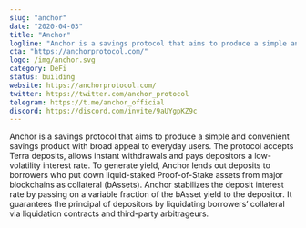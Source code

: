```yaml
---
slug: "anchor"
date: "2020-04-03"
title: "Anchor"
logline: "Anchor is a savings protocol that aims to produce a simple and convenient savings product with broad appeal to everyday users."
cta: "https://anchorprotocol.com/"
logo: /img/anchor.svg
category: DeFi
status: building
website: https://anchorprotocol.com/
twitter: https://twitter.com/anchor_protocol
telegram: https://t.me/anchor_official
discord: https://discord.com/invite/9aUYgpKZ9c
---
```

Anchor is a savings protocol that aims to produce a simple and convenient savings product with broad appeal to everyday users. The protocol accepts Terra deposits, allows instant withdrawals and pays depositors a low-volatility interest rate. To generate yield, Anchor lends out deposits to borrowers who put down liquid-staked Proof-of-Stake assets from major blockchains as collateral (bAssets).
Anchor stabilizes the deposit interest rate by passing on a variable fraction of the bAsset yield to the depositor. It guarantees the principal of depositors by liquidating borrowers’ collateral via liquidation contracts and third-party arbitrageurs.

